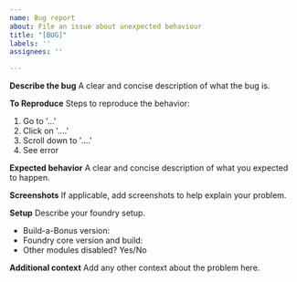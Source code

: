 ```yaml
---
name: Bug report
about: File an issue about unexpected behaviour
title: "[BUG]"
labels: ''
assignees: ''

---
```


**Describe the bug**
A clear and concise description of what the bug is.

**To Reproduce**
Steps to reproduce the behavior:
1. Go to '...'
2. Click on '....'
3. Scroll down to '....'
4. See error

**Expected behavior**
A clear and concise description of what you expected to happen.

**Screenshots**
If applicable, add screenshots to help explain your problem.

**Setup**
Describe your foundry setup.
- Build-a-Bonus version:
- Foundry core version and build:
- Other modules disabled? Yes/No

**Additional context**
Add any other context about the problem here.
